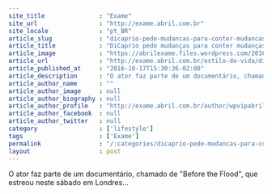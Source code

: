```yaml
---
site_title               : "Exame"
site_url                 : "http://exame.abril.com.br"
site_locale              : "pt_BR"
article_slug             : "dicaprio-pede-mudancas-para-conter-mudancas-climaticas"
article_title            : "DiCaprio pede mudanças para conter mudanças climáticas"
article_image            : "https://abrilexame.files.wordpress.com/2016/10/size_960_16_9_leonardo-fundoazul.jpg?quality=70&strip=all&w=960"
article_url              : "http://exame.abril.com.br/estilo-de-vida/dicaprio-pede-mudancas-para-conter-mudancas-climaticas/"
article_published_at     : "2016-10-17T15:30:36-02:00"
article_description      : "O ator faz parte de um documentário, chamado de 'Before the Flood', que estreou neste sábado em Londres..."
article_author_name      : ""
article_author_image     : null
article_author_biography : null
article_author_profile   : "http://exame.abril.com.br/author/wpvipabril/"
article_author_facebook  : null
article_author_twitter   : null
category                 : ['lifestyle']
tags                     : ['Exame']
permalink                : "/:categories/dicaprio-pede-mudancas-para-conter-mudancas-climaticas/"
layout                   : post
---
```


O ator faz parte de um documentário, chamado de "Before the Flood", que estreou neste sábado em Londres...
